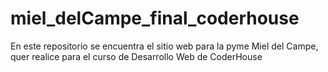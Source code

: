 # miel_delCampe_final_coderhouse
 En este repositorio se encuentra el sitio web para la pyme Miel del Campe, quer realice para el curso de Desarrollo Web de CoderHouse
